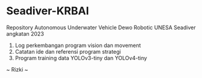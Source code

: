 # Seadiver-KRBAI
Repository Autonomous Underwater Vehicle Dewo Robotic UNESA Seadiver angkatan 2023
1. Log perkembangan program vision dan movement
2. Catatan ide dan referensi program strategi
3. Program training data YOLOv3-tiny dan YOLOv4-tiny

~ Rizki ~
